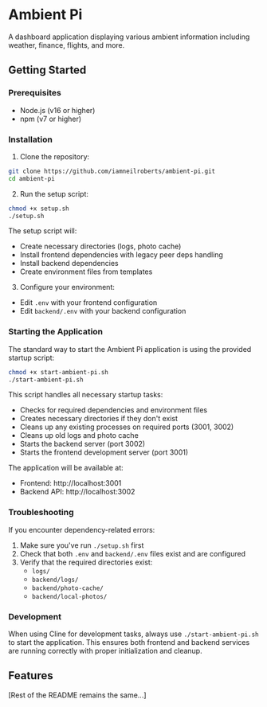 # Ambient Pi

A dashboard application displaying various ambient information including weather, finance, flights, and more.

## Getting Started

### Prerequisites

- Node.js (v16 or higher)
- npm (v7 or higher)

### Installation

1. Clone the repository:
```bash
git clone https://github.com/iamneilroberts/ambient-pi.git
cd ambient-pi
```

2. Run the setup script:
```bash
chmod +x setup.sh
./setup.sh
```

The setup script will:
- Create necessary directories (logs, photo cache)
- Install frontend dependencies with legacy peer deps handling
- Install backend dependencies
- Create environment files from templates

3. Configure your environment:
- Edit `.env` with your frontend configuration
- Edit `backend/.env` with your backend configuration

### Starting the Application

The standard way to start the Ambient Pi application is using the provided startup script:

```bash
chmod +x start-ambient-pi.sh
./start-ambient-pi.sh
```

This script handles all necessary startup tasks:
- Checks for required dependencies and environment files
- Creates necessary directories if they don't exist
- Cleans up any existing processes on required ports (3001, 3002)
- Cleans up old logs and photo cache
- Starts the backend server (port 3002)
- Starts the frontend development server (port 3001)

The application will be available at:
- Frontend: http://localhost:3001
- Backend API: http://localhost:3002

### Troubleshooting

If you encounter dependency-related errors:
1. Make sure you've run `./setup.sh` first
2. Check that both `.env` and `backend/.env` files exist and are configured
3. Verify that the required directories exist:
   - `logs/`
   - `backend/logs/`
   - `backend/photo-cache/`
   - `backend/local-photos/`

### Development

When using Cline for development tasks, always use `./start-ambient-pi.sh` to start the application. This ensures both frontend and backend services are running correctly with proper initialization and cleanup.

## Features

[Rest of the README remains the same...]
